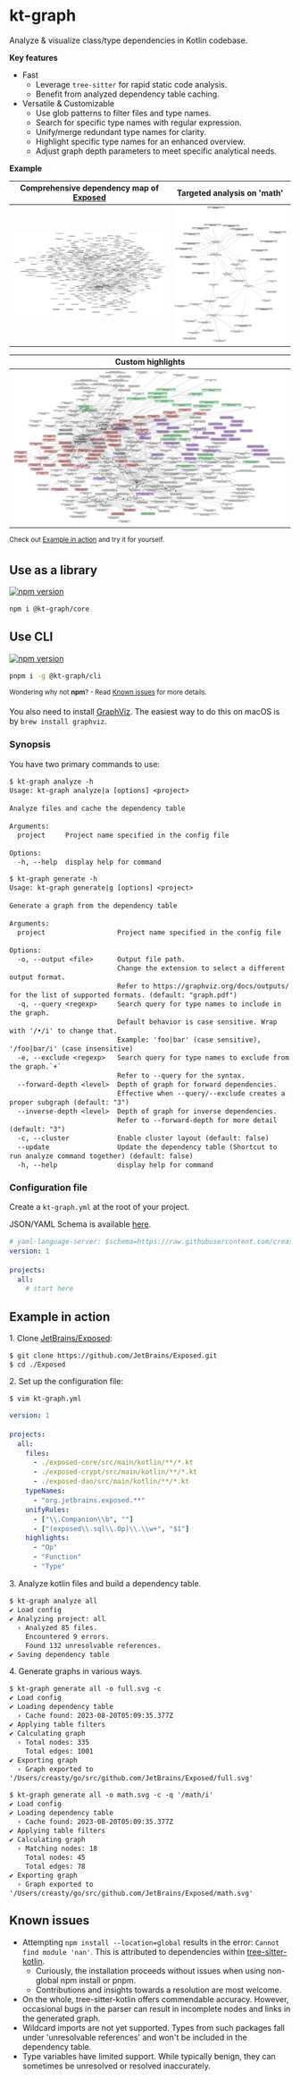 # kt-graph

Analyze & visualize class/type dependencies in Kotlin codebase.

**Key features**

- Fast
  - Leverage `tree-sitter` for rapid static code analysis.
  - Benefit from analyzed dependency table caching.
- Versatile & Customizable
  - Use glob patterns to filter files and type names.
  - Search for specific type names with regular expression.
  - Unify/merge redundant type names for clarity.
  - Highlight specific type names for an enhanced overview.
  - Adjust graph depth parameters to meet specific analytical needs.

**Example**

| Comprehensive dependency map of [Exposed](https://github.com/JetBrains/Exposed) | Targeted analysis on 'math' |
|---|---|
| ![](./example/exposed_full.svg) | ![](./example/exposed_queried.svg) |

| Custom highlights |
|---|
| ![](./example/exposed_hl.svg) |

<sup>Check out [Example in action](#example-in-action) and try it for yourself.</sup>

## Use as a library

[![npm version](https://badge.fury.io/js/@kt-graph%2Fcore.svg)](https://www.npmjs.com/package/@kt-graph/core)

```sh
npm i @kt-graph/core
```

## Use CLI

[![npm version](https://badge.fury.io/js/@kt-graph%2Fcli.svg)](https://www.npmjs.com/package/@kt-graph/cli)

```sh
pnpm i -g @kt-graph/cli
```
<sup>Wondering why not **npm**? - Read [Known issues](#known-issues) for more details.</sup>

You also need to install [GraphViz](http://www.graphviz.org). The easiest way to do this on macOS is by `brew install graphviz`.

### Synopsis

You have two primary commands to use:

```sh-session
$ kt-graph analyze -h
Usage: kt-graph analyze|a [options] <project>

Analyze files and cache the dependency table

Arguments:
  project     Project name specified in the config file

Options:
  -h, --help  display help for command
```

```sh-session
$ kt-graph generate -h
Usage: kt-graph generate|g [options] <project>

Generate a graph from the dependency table

Arguments:
  project                  Project name specified in the config file

Options:
  -o, --output <file>      Output file path.
                           Change the extension to select a different output format.
                           Refer to https://graphviz.org/docs/outputs/ for the list of supported formats. (default: "graph.pdf")
  -q, --query <regexp>     Search query for type names to include in the graph.
                           Default behavior is case sensitive. Wrap with '/•/i' to change that.
                           Example: 'foo|bar' (case sensitive), '/foo|bar/i' (case insensitive)
  -e, --exclude <regexp>   Search query for type names to exclude from the graph.`+`
                           Refer to --query for the syntax.
  --forward-depth <level>  Depth of graph for forward dependencies.
                           Effective when --query/--exclude creates a proper subgraph (default: "3")
  --inverse-depth <level>  Depth of graph for inverse dependencies.
                           Refer to --forward-depth for more detail (default: "3")
  -c, --cluster            Enable cluster layout (default: false)
  --update                 Update the dependency table (Shortcut to run analyze command together) (default: false)
  -h, --help               display help for command
```

### Configuration file

Create a `kt-graph.yml` at the root of your project.

JSON/YAML Schema is available [here](https://raw.githubusercontent.com/creasty/kt-graph/master/config-schema.json).

```yml
# yaml-language-server: $schema=https://raw.githubusercontent.com/creasty/kt-graph/master/config-schema.json
version: 1

projects:
  all:
    # start here
```

## Example in action

1\. Clone [JetBrains/Exposed](https://github.com/JetBrains/Exposed):

```sh-session
$ git clone https://github.com/JetBrains/Exposed.git
$ cd ./Exposed
```

2\. Set up the configuration file:

```sh-session
$ vim kt-graph.yml
```

```yml
version: 1

projects:
  all:
    files:
      - ./exposed-core/src/main/kotlin/**/*.kt
      - ./exposed-crypt/src/main/kotlin/**/*.kt
      - ./exposed-dao/src/main/kotlin/**/*.kt
    typeNames:
      - "org.jetbrains.exposed.**"
    unifyRules:
      - ["\\.Companion\\b", ""]
      - ["(exposed\\.sql\\.Op)\\.\\w+", "$1"]
    highlights:
      - "Op"
      - "Function"
      - "Type"
```

3\. Analyze kotlin files and build a dependency table.

```sh-session
$ kt-graph analyze all
✔ Load config
✔ Analyzing project: all
  › Analyzed 85 files.
    Encountered 9 errors.
    Found 132 unresolvable references.
✔ Saving dependency table
```

4\. Generate graphs in various ways.

```sh-session
$ kt-graph generate all -o full.svg -c
✔ Load config
✔ Loading dependency table
  › Cache found: 2023-08-20T05:09:35.377Z
✔ Applying table filters
✔ Calculating graph
  › Total nodes: 335
    Total edges: 1001
✔ Exporting graph
  › Graph exported to '/Users/creasty/go/src/github.com/JetBrains/Exposed/full.svg'
```

```sh-session
$ kt-graph generate all -o math.svg -c -q '/math/i'
✔ Load config
✔ Loading dependency table
  › Cache found: 2023-08-20T05:09:35.377Z
✔ Applying table filters
✔ Calculating graph
  › Matching nodes: 18
    Total nodes: 45
    Total edges: 78
✔ Exporting graph
  › Graph exported to '/Users/creasty/go/src/github.com/JetBrains/Exposed/math.svg'
```

## Known issues

- Attempting `npm install --location=global` results in the error: `Cannot find module 'nan'`. This is attributed to dependencies within [tree-sitter-kotlin](https://github.com/fwcd/tree-sitter-kotlin/blob/06a2f6e71c7fcac34addcbf2a4667adad1b9c5a7/package.json#L8).
  - Curiously, the installation proceeds without issues when using non-global npm install or pnpm.
  - Contributions and insights towards a resolution are most welcome.
- On the whole, tree-sitter-kotlin offers commendable accuracy. However, occasional bugs in the parser can result in incomplete nodes and links in the generated graph.
- Wildcard imports are not yet supported. Types from such packages fall under 'unresolvable references' and won't be included in the dependency table.
- Type variables have limited support. While typically benign, they can sometimes be unresolved or resolved inaccurately.
